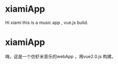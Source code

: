 # xiamiApp
Hi xiami this is a music app ,   vue.js bulid.

# xiamiApp
嗨，这是一个仿虾米音乐的webApp ，用vue2.0.js 构建。
